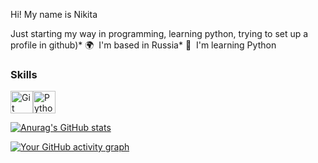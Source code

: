 Hi! My name is Nikita

Just starting my way in programming, learning python, trying to set up a profile in github)* 🌍  I'm based in Russia* 🧠  I'm learning Python

### Skills


<p align="left">
<a href="https://git-scm.com/" target="_blank" rel="noreferrer"><img src="https://raw.githubusercontent.com/danielcranney/readme-generator/main/public/icons/skills/git-colored.svg" width="36" height="36" alt="Git" /></a><a href="https://www.python.org/" target="_blank" rel="noreferrer"><img src="https://raw.githubusercontent.com/danielcranney/readme-generator/main/public/icons/skills/python-colored.svg" width="36" height="36" alt="Python" /></a></p>

[![Anurag's GitHub stats](https://github-readme-stats.vercel.app/api?username=Nedotykomkaa)](https://github.com/anuraghazra/github-readme-stats)


[![Your GitHub activity graph](https://github-readme-activity-graph.vercel.app/graph?username=Nedotykomkaa&theme=dracula)](https://github.com/ashutosh00710/github-readme-activity-graph)

